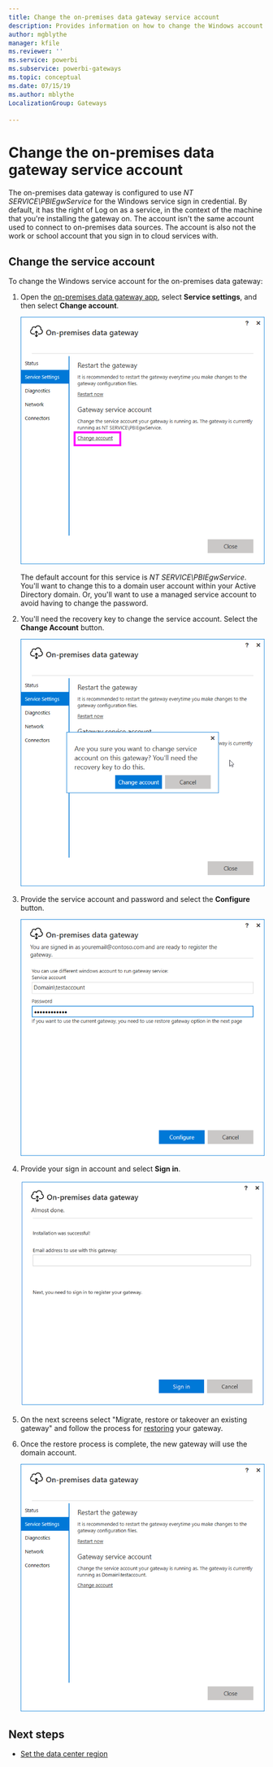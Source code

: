 ```yaml
---
title: Change the on-premises data gateway service account
description: Provides information on how to change the Windows account for the on-premises data gateway service.
author: mgblythe
manager: kfile
ms.reviewer: ''
ms.service: powerbi
ms.subservice: powerbi-gateways
ms.topic: conceptual
ms.date: 07/15/19
ms.author: mblythe
LocalizationGroup: Gateways

---
```

# Change the on-premises data gateway service account

The on-premises data gateway is configured to use *NT SERVICE\PBIEgwService* for the Windows service sign in credential. By default, it has the right of Log on as a service, in the context of the machine that you're installing the gateway on. The account isn't the same account used to connect to on-premises data sources. The account is also not the work or school account that you sign in to cloud services with.

## Change the service account

To change the Windows service account for the on-premises data gateway:

1. Open the [on-premises data gateway app](service-gateway-app.md), select **Service settings**, and then select **Change account**.

   ![Service settings](media/service-gateway-service-account/service-settings.png)

    The default account for this service is *NT SERVICE\PBIEgwService*. You'll want to change this to a domain user account within your Active Directory domain. Or, you'll want to use a managed service account to avoid having to change the password.

2. You'll need the recovery key to change the service account. Select the **Change Account** button.

   ![Change account](media/service-gateway-service-account/change-account.png)

3. Provide the service account and password and select the **Configure** button.

   ![Configure account](media/service-gateway-service-account/configure-account.png)

4. Provide your sign in account and select **Sign in**.

   ![Account sign-in](media/service-gateway-service-account/account-sign-in.png)

5. On the next screens select "Migrate, restore or takeover an existing gateway" and follow the process for [restoring](service-gateway-migrate.md) your gateway.

6. Once the restore process is complete, the new gateway will use the domain account.

   ![Domain account](media/service-gateway-service-account/domain-account.png)

## Next steps

* [Set the data center region](service-gateway-data-region.md)  
